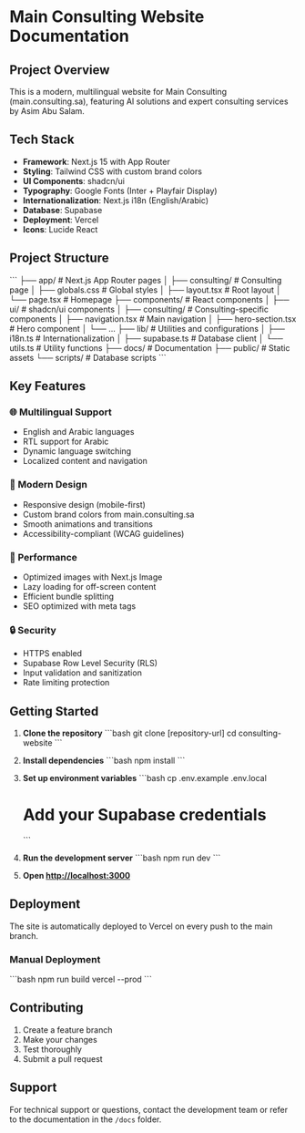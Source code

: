 # Main Consulting Website Documentation

## Project Overview

This is a modern, multilingual website for Main Consulting (main.consulting.sa), featuring AI solutions and expert consulting services by Asim Abu Salam.

## Tech Stack

- **Framework**: Next.js 15 with App Router
- **Styling**: Tailwind CSS with custom brand colors
- **UI Components**: shadcn/ui
- **Typography**: Google Fonts (Inter + Playfair Display)
- **Internationalization**: Next.js i18n (English/Arabic)
- **Database**: Supabase
- **Deployment**: Vercel
- **Icons**: Lucide React

## Project Structure

\`\`\`
├── app/                    # Next.js App Router pages
│   ├── consulting/         # Consulting page
│   ├── globals.css        # Global styles
│   ├── layout.tsx         # Root layout
│   └── page.tsx           # Homepage
├── components/            # React components
│   ├── ui/               # shadcn/ui components
│   ├── consulting/       # Consulting-specific components
│   ├── navigation.tsx    # Main navigation
│   ├── hero-section.tsx  # Hero component
│   └── ...
├── lib/                  # Utilities and configurations
│   ├── i18n.ts          # Internationalization
│   ├── supabase.ts      # Database client
│   └── utils.ts         # Utility functions
├── docs/                # Documentation
├── public/              # Static assets
└── scripts/             # Database scripts
\`\`\`

## Key Features

### 🌐 Multilingual Support
- English and Arabic languages
- RTL support for Arabic
- Dynamic language switching
- Localized content and navigation

### 🎨 Modern Design
- Responsive design (mobile-first)
- Custom brand colors from main.consulting.sa
- Smooth animations and transitions
- Accessibility-compliant (WCAG guidelines)

### 🚀 Performance
- Optimized images with Next.js Image
- Lazy loading for off-screen content
- Efficient bundle splitting
- SEO optimized with meta tags

### 🔒 Security
- HTTPS enabled
- Supabase Row Level Security (RLS)
- Input validation and sanitization
- Rate limiting protection

## Getting Started

1. **Clone the repository**
   \`\`\`bash
   git clone [repository-url]
   cd consulting-website
   \`\`\`

2. **Install dependencies**
   \`\`\`bash
   npm install
   \`\`\`

3. **Set up environment variables**
   \`\`\`bash
   cp .env.example .env.local
   # Add your Supabase credentials
   \`\`\`

4. **Run the development server**
   \`\`\`bash
   npm run dev
   \`\`\`

5. **Open [http://localhost:3000](http://localhost:3000)**

## Deployment

The site is automatically deployed to Vercel on every push to the main branch.

### Manual Deployment
\`\`\`bash
npm run build
vercel --prod
\`\`\`

## Contributing

1. Create a feature branch
2. Make your changes
3. Test thoroughly
4. Submit a pull request

## Support

For technical support or questions, contact the development team or refer to the documentation in the `/docs` folder.
